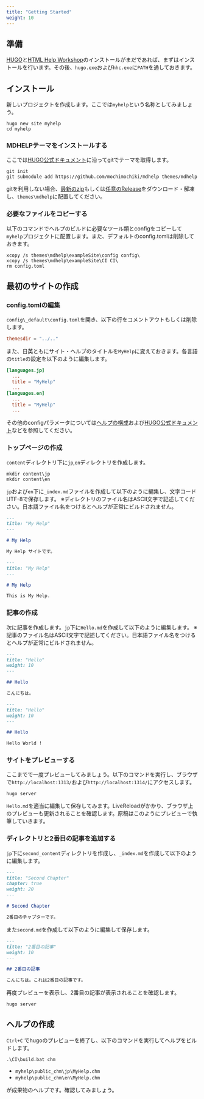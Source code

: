 ```yaml
---
title: "Getting Started"
weight: 10
---
```


## 準備

[HUGO](https://gohugo.io/)と[HTML Help Workshop](https://www.microsoft.com/en-us/download/details.aspx?id=21138)のインストールがまだであれば、まずはインストールを行います。その後、`hugo.exe`および`hhc.exe`に`PATH`を通しておきます。

## インストール

新しいプロジェクトを作成します。ここでは`myhelp`という名称としてみましょう。

```
hugo new site myhelp
cd myhelp
```

### MDHELPテーマをインストールする

ここでは[HUGO公式ドキュメント](https://gohugo.io/getting-started/quick-start/#step-3-add-a-theme)に沿ってgitでテーマを取得します。

```
git init
git submodule add https://github.com/mochimochiki/mdhelp themes/mdhelp
```

gitを利用しない場合、[最新のzip](https://github.com/mochimochiki/mdhelp/archive/master.zip)もしくは[任意のRelease](https://github.com/mochimochiki/mdhelp/releases)をダウンロード・解凍し、`themes\mdhelp`に配置してください。

### 必要なファイルをコピーする

以下のコマンドでヘルプのビルドに必要なツール類とconfigをコピーして`myhelp`プロジェクトに配置します。また、デフォルトのconfig.tomlは削除しておきます。

```
xcopy /s themes\mdhelp\exampleSite\config config\
xcopy /s themes\mdhelp\exampleSite\CI CI\
rm config.toml
```

## 最初のサイトの作成

### config.tomlの編集

`config\_default\config.toml`を開き、以下の行をコメントアウトもしくは削除します。

```toml
themesdir = "../.."
```

また、日英ともにサイト・ヘルプのタイトルを`MyHelp`に変えておきます。各言語の`title`の設定を以下のように編集します。

```toml
[languages.jp]
  ...
  title = "MyHelp"
  ...
[languages.en]
  ...
  title = "MyHelp"
  ...
```

その他のconfigパラメータについては[ヘルプの構成](../Configuration/10_ConfigureHelp.html)および[HUGO公式ドキュメント](https://gohugo.io/getting-started/configuration/)などを参照してください。

### トップページの作成

`content`ディレクトリ下に`jp`,`en`ディレクトリを作成します。

```
mkdir content\jp
mkdir content\en
```

`jp`および`en`下に`_index.md`ファイルを作成して以下のように編集し、文字コードUTF-8で保存します。
※ディレクトリのファイル名はASCII文字で記述してください。日本語ファイル名をつけるとヘルプが正常にビルドされません。

```md
---
title: "My Help"
---

# My Help

My Help サイトです。

```

```md
---
title: "My Help"
---

# My Help

This is My Help.

```

### 記事の作成

次に記事を作成します。`jp`下に`Hello.md`を作成して以下のように編集します。
※記事のファイル名はASCII文字で記述してください。日本語ファイル名をつけるとヘルプが正常にビルドされません。

```md
---
title: "Hello"
weight: 10
---

## Hello

こんにちは。
```

```md
---
title: "Hello"
weight: 10
---

## Hello

Hello World !
```

### サイトをプレビューする

ここまでで一度プレビューしてみましょう。以下のコマンドを実行し、ブラウザで`http://localhost:1313/`および`http://localhost:1314/`にアクセスします。

```
hugo server
```

`Hello.md`を適当に編集して保存してみます。LiveReloadがかかり、ブラウザ上のプレビューも更新されることを確認します。原稿はこのようにプレビューで執筆していきます。

### ディレクトリと2番目の記事を追加する

`jp`下に`second_content`ディレクトリを作成し、`_index.md`を作成して以下のように編集します。

```md
---
title: "Second Chapter"
chapter: true
weight: 20
---

# Second Chapter

2番目のチャプターです。
```

また`second.md`を作成して以下のように編集して保存します。

```md
---
title: "2番目の記事"
weight: 10
---

## 2番目の記事

こんにちは。これは2番目の記事です。
```

再度プレビューを表示し、2番目の記事が表示されることを確認します。

```
hugo server
```

## ヘルプの作成

`Ctrl+C` でhugoのプレビューを終了し、以下のコマンドを実行してヘルプをビルドします。

```
.\CI\build.bat chm
```

* `myhelp\public_chm\jp\MyHelp.chm`
* `myhelp\public_chm\en\MyHelp.chm`

が成果物のヘルプです。確認してみましょう。
